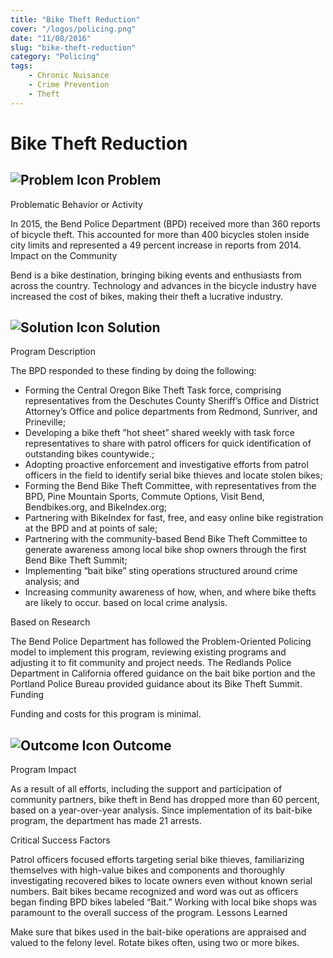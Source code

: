 ```yaml
---
title: "Bike Theft Reduction"
cover: "/logos/policing.png"
date: "11/08/2016"
slug: "bike-theft-reduction"
category: "Policing"
tags:
    - Chronic Nuisance
    - Crime Prevention
    - Theft
---
```


# Bike Theft Reduction

## ![Problem Icon](https://github.com/google/material-design-icons/raw/master/alert/1x_web/ic_error_outline_black_48dp.png "Problem") Problem
Problematic Behavior or Activity

In 2015, the Bend Police Department (BPD) received more than 360 reports of bicycle theft. This accounted for more than 400 bicycles stolen inside city limits and represented a 49 percent increase in reports from 2014.
Impact on the Community

Bend is a bike destination, bringing biking events and enthusiasts from across the country. Technology and advances in the bicycle industry have increased the cost of bikes, making their theft a lucrative industry.
## ![Solution Icon](https://github.com/google/material-design-icons/raw/master/action/1x_web/ic_lightbulb_outline_black_48dp.png "Solution") Solution
Program Description

The BPD responded to these finding by doing the following:

   - Forming the Central Oregon Bike Theft Task force, comprising representatives from the Deschutes County Sheriff’s Office and District Attorney’s Office and police departments from Redmond, Sunriver, and Prineville;
   - Developing a bike theft ”hot sheet” shared weekly with task force representatives to share with patrol officers for quick identification of outstanding bikes countywide.;
   - Adopting proactive enforcement and investigative efforts from patrol officers in the field to identify serial bike thieves and locate stolen bikes;
   - Forming the Bend Bike Theft Committee, with representatives from the BPD, Pine Mountain Sports, Commute Options, Visit Bend, Bendbikes.org, and BikeIndex.org;
   - Partnering with BikeIndex for fast, free, and easy online bike registration at the BPD and at points of sale;
   - Partnering with the community-based Bend Bike Theft Committee to generate awareness among local bike shop owners through the first Bend Bike Theft Summit;
   - Implementing “bait bike” sting operations structured around crime analysis; and
   - Increasing community awareness of how, when, and where bike thefts are likely to occur. based on local crime analysis.

Based on Research

The Bend Police Department has followed the Problem-Oriented Policing model to implement this program, reviewing existing programs and adjusting it to fit community and project needs. The Redlands Police Department in California offered guidance on the bait bike portion and the Portland Police Bureau provided guidance about its Bike Theft Summit.
Funding

Funding and costs for this program is minimal.
## ![Outcome Icon](https://github.com/google/material-design-icons/raw/master/action/1x_web/ic_view_list_black_48dp.png "Outcome") Outcome
Program Impact

As a result of all efforts, including the support and participation of community partners, bike theft in Bend has dropped more than 60 percent, based on a year-over-year analysis. Since implementation of its bait-bike program, the department has made 21 arrests.

Critical Success Factors

Patrol officers focused efforts targeting serial bike thieves, familiarizing themselves with high-value bikes and components and thoroughly investigating recovered bikes to locate owners even without known serial numbers. Bait bikes became recognized and word was out as officers began finding BPD bikes labeled “Bait.” Working with local bike shops was paramount to the overall success of the program.
Lessons Learned

Make sure that bikes used in the bait-bike operations are appraised and valued to the felony level. Rotate bikes often, using two or more bikes.